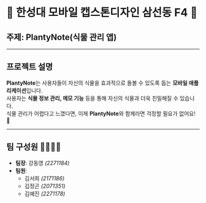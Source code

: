 # 🌱 **한성대 모바일 캡스톤디자인 삼선동 F4** 👋

## 주제: **PlantyNote(식물 관리 앱)**

---

## 프로젝트 설명  
**PlantyNote**는 사용자들이 자신의 식물을 효과적으로 돌볼 수 있도록 돕는 **모바일 애플리케이션**입니다.  
사용자는 **식물 정보 관리, 메모 기능** 등을 통해 자신의 식물과 더욱 친밀해질 수 있습니다.  
식물 관리가 어렵다고 느꼈다면, 이제 **PlantyNote**와 함께라면 걱정할 필요가 없어요! 🌼

---

## 팀 구성원 👨‍💻👩‍💻  
- **팀장**: 강동영 *(2271184)*  
- **팀원**:  
  - 김서희 *(2171186)*  
  - 김정곤 *(2071351)*  
  - 김예진 *(2271178)*
